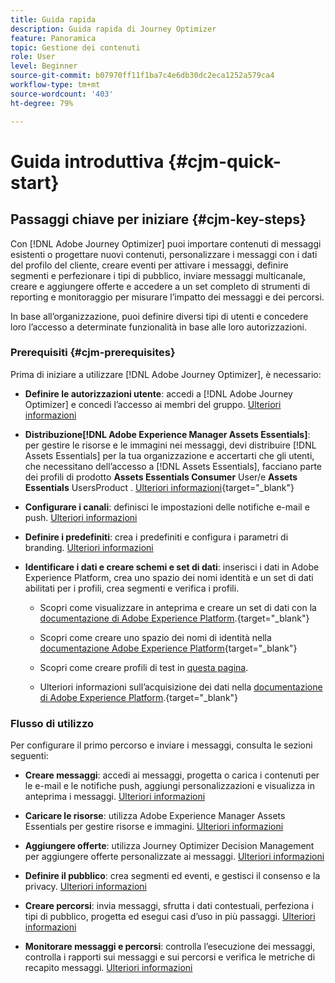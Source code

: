 ```yaml
---
title: Guida rapida
description: Guida rapida di Journey Optimizer
feature: Panoramica
topic: Gestione dei contenuti
role: User
level: Beginner
source-git-commit: b07970ff11f1ba7c4e6db30dc2eca1252a579ca4
workflow-type: tm+mt
source-wordcount: '403'
ht-degree: 79%

---
```


# Guida introduttiva {#cjm-quick-start}

## Passaggi chiave per iniziare {#cjm-key-steps}

Con [!DNL Adobe Journey Optimizer] puoi importare contenuti di messaggi esistenti o progettare nuovi contenuti, personalizzare i messaggi con i dati del profilo del cliente, creare eventi per attivare i messaggi, definire segmenti e perfezionare i tipi di pubblico, inviare messaggi multicanale, creare e aggiungere offerte e accedere a un set completo di strumenti di reporting e monitoraggio per misurare l’impatto dei messaggi e dei percorsi.

In base all’organizzazione, puoi definire diversi tipi di utenti e concedere loro l’accesso a determinate funzionalità in base alle loro autorizzazioni.

### Prerequisiti {#cjm-prerequisites}

Prima di iniziare a utilizzare [!DNL Adobe Journey Optimizer], è necessario:

* **Definire le autorizzazioni utente**: accedi a [!DNL Adobe Journey Optimizer] e concedi l’accesso ai membri del gruppo. [Ulteriori informazioni](../using/administration/permissions.md)

* **Distribuzione[!DNL Adobe Experience Manager Assets Essentials]**: per gestire le risorse e le immagini nei messaggi, devi distribuire  [!DNL Assets Essentials] per la tua organizzazione e accertarti che gli utenti, che necessitano dell’accesso a  [!DNL Assets Essentials], facciano parte dei profili di prodotto  **Assets Essentials Consumer** User/e  **Assets Essentials** UsersProduct . [Ulteriori informazioni](https://experienceleague.adobe.com/docs/experience-manager-assets-essentials/help/deploy-administer.html){target=&quot;_blank&quot;}

* **Configurare i canali**: definisci le impostazioni delle notifiche e-mail e push. [Ulteriori informazioni](../using/configuration/get-started-configuration.md)

* **Definire i predefiniti**: crea i predefiniti e configura i parametri di branding. [Ulteriori informazioni](../using/configuration/message-presets.md)

* **Identificare i dati e creare schemi e set di dati**: inserisci i dati in Adobe Experience Platform, crea uno spazio dei nomi identità e un set di dati abilitati per i profili, crea segmenti e verifica i profili.

   * Scopri come visualizzare in anteprima e creare un set di dati con la [documentazione di Adobe Experience Platform](https://experienceleague.adobe.com/docs/experience-platform/catalog/datasets/user-guide.html?lang=it).{target=&quot;_blank&quot;}

   * Scopri come creare uno spazio dei nomi di identità nella [documentazione Adobe Experience Platform](https://experienceleague.adobe.com/docs/experience-platform/identity/namespaces.html?lang=it#manage-namespaces){target=&quot;_blank&quot;}

   * Scopri come creare profili di test in [questa pagina](../using/building-journeys/creating-test-profiles.md).

   * Ulteriori informazioni sull’acquisizione dei dati nella [documentazione di Adobe Experience Platform](https://experienceleague.adobe.com/docs/experience-platform/ingestion/home.html?lang=it).{target=&quot;_blank&quot;}


### Flusso di utilizzo

Per configurare il primo percorso e inviare i messaggi, consulta le sezioni seguenti:

* **Creare messaggi**: accedi ai messaggi, progetta o carica i contenuti per le e-mail e le notifiche push, aggiungi personalizzazioni e visualizza in anteprima i messaggi. [Ulteriori informazioni](create-message.md)

* **Caricare le risorse**: utilizza Adobe Experience Manager Assets Essentials per gestire risorse e immagini. [Ulteriori informazioni](assets-essentials.md)

* **Aggiungere offerte**: utilizza Journey Optimizer Decision Management per aggiungere offerte personalizzate ai messaggi. [Ulteriori informazioni](../using/offers/get-started/starting-offer-decisioning.md)

* **Definire il pubblico**: crea segmenti ed eventi, e gestisci il consenso e la privacy. [Ulteriori informazioni](../using/segment/about-segments.md)

* **Creare percorsi**: invia messaggi, sfrutta i dati contestuali, perfeziona i tipi di pubblico, progetta ed esegui casi d’uso in più passaggi. [Ulteriori informazioni](building-journeys/journey.md)

* **Monitorare messaggi e percorsi**: controlla l’esecuzione dei messaggi, controlla i rapporti sui messaggi e sui percorsi e verifica le metriche di recapito messaggi. [Ulteriori informazioni](message-monitoring.md)
